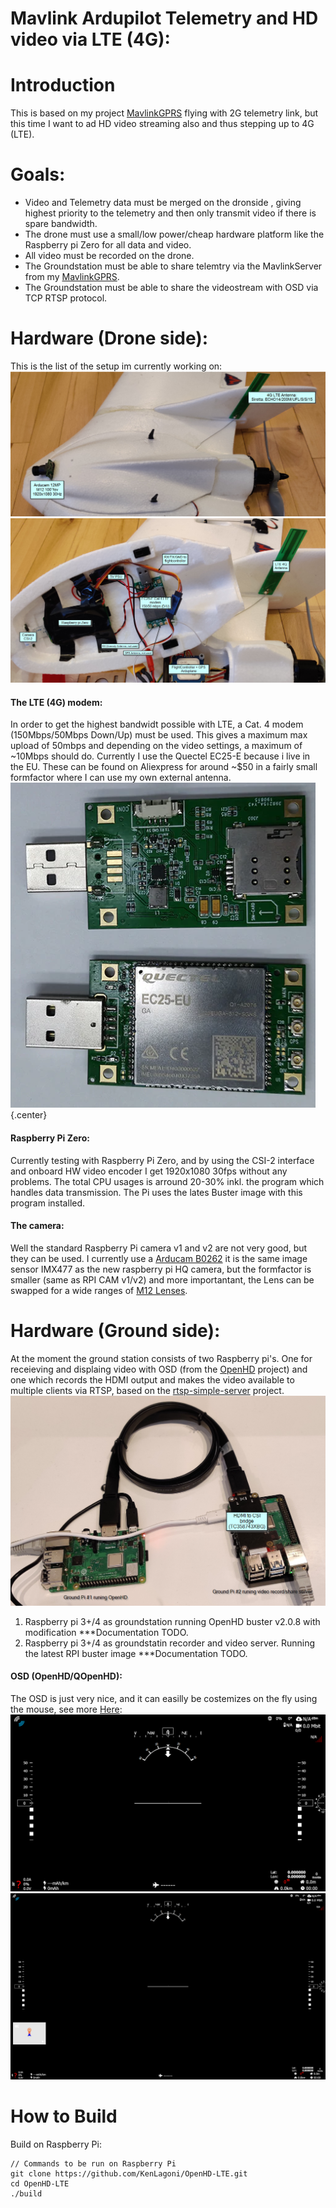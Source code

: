 # Mavlink Ardupilot Telemetry and HD video via LTE (4G):

# Introduction
This is based on my project [MavlinkGPRS](https://github.com/KenLagoni/MavlinkGPRS) flying with 2G telemetry link, but this time I want to ad HD video streaming also and thus stepping up to 4G (LTE).

# Goals:
- Video and Telemetry data must be merged on the dronside , giving highest priority to the telemetry and then only transmit video if there is spare bandwidth.
- The drone must use a small/low power/cheap hardware platform like the Raspberry pi Zero for all data and video.
- All video must be recorded on the drone.
- The Groundstation must be able to share telemtry via the MavlinkServer from my [MavlinkGPRS](https://github.com/KenLagoni/MavlinkGPRS).
- The Groundstation must be able to share the videostream with OSD via TCP RTSP protocol.

# Hardware (Drone side):
This is the list of the setup im currently working on:
![Air-side setup1](images/air-outside-setup.png)
![Air-side setup2](images/air-open-setup.png)

#### The LTE (4G) modem:
In order to get the highest bandwidt possible with LTE, a Cat. 4 modem (150Mbps/50Mbps Down/Up) must be used. This gives a maximum max upload of 50mbps and depending on the video settings, a maximum of ~10Mbps should do.
Currently I use the Quectel EC25-E because i live in the EU. These can be found on Aliexpress for around ~$50 in a fairly small formfactor where I can use my own external antenna.
![alt text](images/QUECTEL_EC25-E.png){.center}

#### Raspberry Pi Zero:
Currently testing with Raspberry Pi Zero, and by using the CSI-2 interface and onboard HW video encoder I get 1920x1080 30fps without any problems. The total CPU usages is arround 20-30% inkl. the program which handles data transmission.
The Pi uses the lates Buster image with this program installed.

#### The camera:
Well the standard Raspberry Pi camera v1 and v2 are not very good, but they can be used. I currently use a [Arducam B0262](https://www.arducam.com/product/arducam-12mp-imx477-mini-high-quality-camera-module-for-raspberry-pi/) it is the same image sensor IMX477 as the new raspberry pi HQ camera, but the formfactor is smaller (same as RPI CAM v1/v2) and more importantant, the Lens can be swapped for a wide ranges of [M12 Lenses](https://www.arducam.com/?s=LK001).

# Hardware (Ground side):
At the moment the ground station consists of two Raspberry pi's. One for receieving and displaing video with OSD (from the [OpenHD](https://github.com/OpenHD/Open.HD) project) and one which records the HDMI output and makes the video available to multiple clients via RTSP, based on the [rtsp-simple-server](https://github.com/aler9/rtsp-simple-server) project.
![Ground setup](images/groundpi-setup.png)
1. Raspberry pi 3+/4 as groundstation running OpenHD buster v2.0.8 with modification ***Documentation TODO.
2. Raspberry pi 3+/4 as groundstatin recorder and video server. Running the latest RPI buster image ***Documentation TODO.  

#### OSD (OpenHD/QOpenHD):
The OSD is just very nice, and it can easilly be costemizes on the fly using the mouse, see more [Here](https://github.com/OpenHD/Open.HD):
![OSD without video](images/OpenHD-osd-blank-nomap.png)
![OSD with map and withot video](images/OpenHD-osd-blank.png)

# How to Build
Build on Raspberry Pi:

    // Commands to be run on Raspberry Pi
    git clone https://github.com/KenLagoni/OpenHD-LTE.git
    cd OpenHD-LTE
    ./build
